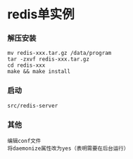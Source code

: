 # redis单实例

### 解压安装
    mv redis-xxx.tar.gz /data/program  
    tar -zxvf redis-xxx.tar.gz  
    cd redis-xxx
    make && make install

### 启动
    src/redis-server

### 其他
    编辑conf文件  
    将daemonize属性改为yes（表明需要在后台运行）  
